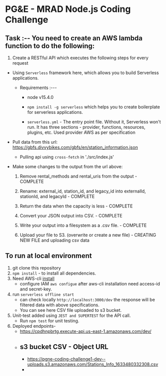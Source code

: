 # PG&E - MRAD Node.js Coding Challenge

## Task :-- You need to create an AWS lambda function to do the following:

1. Create a RESTful API which executes the following steps for every request

- Using `Serverless` framework here, which allows you to build Serverless applications.

  - Requirements :---

    - node v15.4.0

    - `npm install -g serverless` which helps you to create boilerplate for serverless applications.

    - `serverless.yml` - The entry point file. Without it, Serverless won't run. It has three sections - provider, functions, resources, plugins, etc. Used provider AWS as per specification

- Pull data from this url: https://gbfs.divvybikes.com/gbfs/en/station_information.json

  - Pulling api using `cross-fetch` in './src/index.js'

- Make some changes to the output from the url above:

  1. Remove rental_methods and rental_uris from the output - COMPLETE
  2. Rename: external_id, station_id, and legacy_id into externalId, stationId, and
     legacyId - COMPLETE
  3. Return the data when the capacity is less - COMPLETE

  4. Convert your JSON output into CSV. - COMPLETE
  5. Write your output into a filesystem as a .csv file. - COMPLETE
  6. Upload your file to S3. (overwrite or create a new file) - CREATING NEW FILE and uploading csv data

## To run at local environment

1.  git clone this repository
2.  `npm install` - to install all dependencies.
3.  Need AWS-cli [install](https://docs.aws.amazon.com/cli/latest/userguide/install-cliv2.html)
    - configure IAM `aws configue` after aws-cli installation need access-id and secret-key.
4.  run `serverless offline start`
    - can check locally `http://localhost:3000/dev` the response will be filtered data with above specifications.
    - You can see here CSV file uploaded to s3 bucket.
5.  Unit-test added using `JEST and SUPERTEST` for the API call.
    - Run `npm test` for unit testing.
6.  Deployed endpoints-
    - https://cpdhnpbrtg.execute-api.us-east-1.amazonaws.com/dev/
    - s3 bucket CSV - Object URL
      - 
      - https://pgne-coding-challenge1-dev--uploads.s3.amazonaws.com/Stations_Info_1633480332308.csv
      - 
